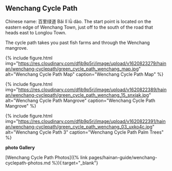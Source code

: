 ## Wenchang Cycle Path

Chinese name: 百里绿道 Bǎi lǐ lǜ dào. The start point is located on the eastern edge of Wenchang Town, just off to the south of the road that heads east to Longlou Town.

The cycle path takes you past fish farms and through the Wenchang mangrove.


{% include figure.html img="https://res.cloudinary.com/dfjb9p5ri/image/upload/v1620823279/hainan/wenchang-cyclepath/green_cycle_path_wenchang_map.jpg"
alt="Wenchang Cycle Path Map" caption="Wenchang Cycle Path Map" %}


{% include figure.html img="https://res.cloudinary.com/dfjb9p5ri/image/upload/v1620822389/hainan/wenchang-cyclepath/green_cycle_path_wenchang_15_snxjak.jpg"
alt="Wenchang Cycle Path Mangrove" caption="Wenchang Cycle Path Mangrove" %}


{% include figure.html img="https://res.cloudinary.com/dfjb9p5ri/image/upload/v1620822391/hainan/wenchang-cyclepath/green_cycle_path_wenchang_03_uxko4c.jpg"
alt="Wenchang Cycle Path 3" caption="Wenchang Cycle Path Palm Trees" %}

**photo Gallery**

[Wenchang Cycle Path Photos]({% link pages/hainan-guide/wenchang-cyclepath-photos.md %}){:target="_blank"}